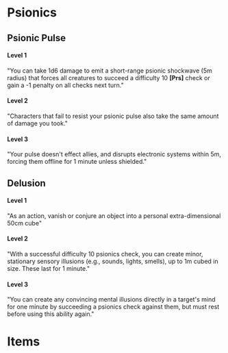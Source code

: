 
# Psionics
## Psionic Pulse
#### Level 1
"You can take 1d6 damage to emit a short-range psionic shockwave (5m radius) that forces all creatures to succeed a difficulty 10 **\[Prs\]** check or gain a -1 penalty on all checks next turn."
#### Level 2
"Characters that fail to resist your psionic pulse also take the same amount of damage you took."
#### Level 3
"Your pulse doesn't effect allies, and disrupts electronic systems within 5m, forcing them offline for 1 minute unless shielded."
## Delusion
#### Level 1
"As an action, vanish or conjure an object into a personal extra-dimensional 50cm cube"
#### Level 2
"With a successful difficulty 10 psionics check, you can create minor, stationary sensory illusions (e.g., sounds, lights, smells), up to 1m cubed in size. These last for 1 minute."
#### Level 3
"You can create any convincing mental illusions directly in a target's mind for one minute by succeeding a psionics check against them, but must rest before using this ability again."
# Items
